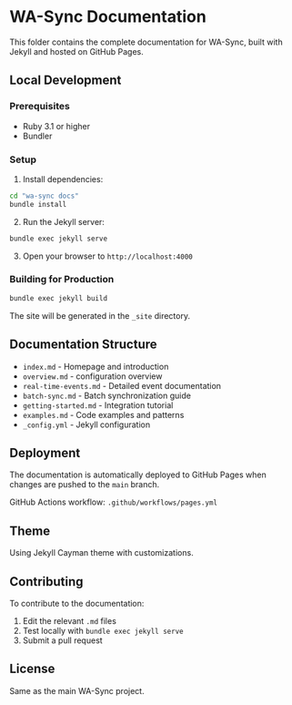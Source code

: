 # WA-Sync Documentation

This folder contains the complete documentation for WA-Sync, built with Jekyll and hosted on GitHub Pages.

## Local Development

### Prerequisites

- Ruby 3.1 or higher
- Bundler

### Setup

1. Install dependencies:
```bash
cd "wa-sync docs"
bundle install
```

2. Run the Jekyll server:
```bash
bundle exec jekyll serve
```

3. Open your browser to `http://localhost:4000`

### Building for Production

```bash
bundle exec jekyll build
```

The site will be generated in the `_site` directory.

## Documentation Structure

- `index.md` - Homepage and introduction
- `overview.md` - configuration overview
- `real-time-events.md` - Detailed event documentation
- `batch-sync.md` - Batch synchronization guide
- `getting-started.md` - Integration tutorial
- `examples.md` - Code examples and patterns
- `_config.yml` - Jekyll configuration

## Deployment

The documentation is automatically deployed to GitHub Pages when changes are pushed to the `main` branch.

GitHub Actions workflow: `.github/workflows/pages.yml`

## Theme

Using Jekyll Cayman theme with customizations.

## Contributing

To contribute to the documentation:

1. Edit the relevant `.md` files
2. Test locally with `bundle exec jekyll serve`
3. Submit a pull request

## License

Same as the main WA-Sync project.
